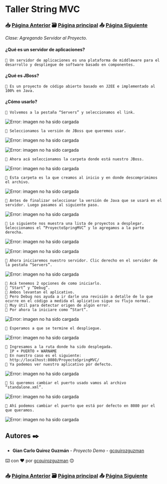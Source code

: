 # Taller String MVC                                                                       
### 📥 [Página Anterior](https://github.com/gcquirozguzman/java-spring-mvc-tcs-202004/tree/AGRDP00001)          🗃️ [Página principal](https://github.com/gcquirozguzman/java-spring-mvc-tcs-202004)          📤 [Página Siguiente](https://github.com/gcquirozguzman/java-spring-mvc-tcs-202004/tree/MLCSP00001)

_Clase: Agregando Servidor al Proyecto._

#### ¿Qué es un servidor de aplicaciones?

```
📢 Un servidor de aplicaciones es una plataforma de middleware para el desarrollo y despliegue de software basado en componentes.
```

#### ¿Qué es JBoss?

```
📢 Es un proyecto de código abierto basado en J2EE e implementado al 100% en Java.
```

#### ¿Cómo usarlo?

```
📢 Volvemos a la pestaña “Servers” y seleccionamos el link.
```

![Error: imagen no ha sido cargada](https://github.com/gcquirozguzman/java-spring-mvc-tcs-202004/blob/master/imagenes/ASVPR00001_1.png)

```
📢 Seleccionamos la versión de JBoss que queremos usar.
```

![Error: imagen no ha sido cargada](https://github.com/gcquirozguzman/java-spring-mvc-tcs-202004/blob/master/imagenes/ASVPR00001_2.png)

![Error: imagen no ha sido cargada](https://github.com/gcquirozguzman/java-spring-mvc-tcs-202004/blob/master/imagenes/ASVPR00001_3.png)

```
📢 Ahora acá seleccionamos la carpeta donde está nuestro JBoss.
```

![Error: imagen no ha sido cargada](https://github.com/gcquirozguzman/java-spring-mvc-tcs-202004/blob/master/imagenes/ASVPR00001_4.png)

```
📢 Esta carpeta es la que creamos al inicio y en donde descomprimimos el archivo.
```

![Error: imagen no ha sido cargada](https://github.com/gcquirozguzman/java-spring-mvc-tcs-202004/blob/master/imagenes/ASVPR00001_5.png)

```
📢 Antes de finalizar seleccionar la versión de Java que se usará en el servidor. Luego pasamos al siguiente paso.
```

![Error: imagen no ha sido cargada](https://github.com/gcquirozguzman/java-spring-mvc-tcs-202004/blob/master/imagenes/ASVPR00001_6.png)

```
📢 Lo siguiente nos muestra una lista de proyectos a desplegar. Seleccionamos el “ProyectoSpringMVC” y lo agregamos a la parte derecha.
```

![Error: imagen no ha sido cargada](https://github.com/gcquirozguzman/java-spring-mvc-tcs-202004/blob/master/imagenes/ASVPR00001_7.png)

![Error: imagen no ha sido cargada](https://github.com/gcquirozguzman/java-spring-mvc-tcs-202004/blob/master/imagenes/ASVPR00001_8.png)

```
📢 Ahora iniciaremos nuestro servidor. Clic derecho en el servidor de la pestaña “Servers”.

```

![Error: imagen no ha sido cargada](https://github.com/gcquirozguzman/java-spring-mvc-tcs-202004/blob/master/imagenes/ASVPR00001_9.png)

```
📢 Acá tenemos 2 opciones de como iniciarlo. 
📢 “Start” y “Debug”. 
📢 Ambos levantan el aplicativo. 
📢 Pero Debug nos ayuda a ir darle una revisión a detalle de lo que ocurre en el código a medida el aplicativo sigue su flujo normal.
📢 Muy útil para detectar origen de algún error.
📢 Por ahora la iniciare como “Start”.
```

![Error: imagen no ha sido cargada](https://github.com/gcquirozguzman/java-spring-mvc-tcs-202004/blob/master/imagenes/ASVPR00001_10.png)

```
📢 Esperamos a que se termine el despliegue.
```

![Error: imagen no ha sido cargada](https://github.com/gcquirozguzman/java-spring-mvc-tcs-202004/blob/master/imagenes/ASVPR00001_11.png)
```
📢 Ingresamos a la ruta donde ha sido desplegada. 
  IP + PUERTO + WARNAME
📢 En nuestro caso es el siguiente:
  http://localhost:8080/ProyectoSpringMVC/
📢 Ya podemos ver nuestro aplicativo por defecto.
```

![Error: imagen no ha sido cargada](https://github.com/gcquirozguzman/java-spring-mvc-tcs-202004/blob/master/imagenes/ASVPR00001_12.png)

```
📢 Si queremos cambiar el puerto usado vamos al archivo “standalone.xml”.
```

![Error: imagen no ha sido cargada](https://github.com/gcquirozguzman/java-spring-mvc-tcs-202004/blob/master/imagenes/ASVPR00001_13.png)

```
📢 Ahí podemos cambiar el puerto que está por defecto en 8080 por el que queramos.
```

![Error: imagen no ha sido cargada](https://github.com/gcquirozguzman/java-spring-mvc-tcs-202004/blob/master/imagenes/ASVPR00001_14.png)

## Autores ✒️

* **Gian Carlo Quiroz Guzmán** - *Proyecto Demo* - [gcquirozguzman](https://github.com/gcquirozguzman)

⌨️ con ❤️ por [gcquirozguzman](https://github.com/gcquirozguzman) 😊

### 📥 [Página Anterior](https://github.com/gcquirozguzman/java-spring-mvc-tcs-202004/tree/AGRDP00001)          🗃️ [Página principal](https://github.com/gcquirozguzman/java-spring-mvc-tcs-202004)          📤 [Página Siguiente](https://github.com/gcquirozguzman/java-spring-mvc-tcs-202004/tree/MLCSP00001)
